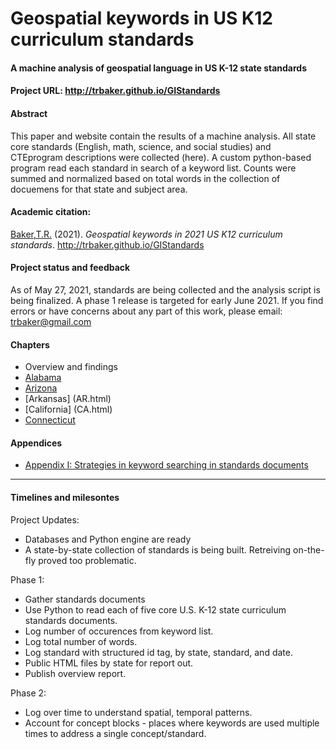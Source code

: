 # Geospatial keywords in US K12 curriculum standards
#### A machine analysis of geospatial language in US K-12 state standards
#### Project URL: http://trbaker.github.io/GIStandards

#### Abstract
This paper and website contain the results of a machine analysis.  All state core standards (English, math, science, and social studies) and CTEprogram descriptions were collected (here).  A custom python-based program read each standard in search of a keyword list.  Counts were summed and normalized based on total words in the collection of docuemens for that state and subject area.

#### Academic citation:
[Baker,T.R.](https://orcid.org/0000-0002-5005-9663) (2021). *Geospatial keywords in 2021 US K12 curriculum standards*. http://trbaker.github.io/GIStandards

#### Project status and feedback
As of May 27, 2021, standards are being collected and the analysis script is being finalized.  A phase 1 release is targeted for early June 2021. If you find errors or have concerns about any part of this work, please email: trbaker@gmail.com

#### Chapters
- Overview and findings
- [Alabama](AL.html)
- [Arizona](AZ.html)
- [Arkansas] (AR.html)
- [California] (CA.html)
- [Connecticut](CT.html)

#### Appendices
- [Appendix I: Strategies in keyword searching in standards documents](appendix_search.md)

----------------------
#### Timelines and milesontes

Project Updates:
- Databases and Python engine are ready
- A state-by-state collection of standards is being built. Retreiving on-the-fly proved too problematic.

 Phase 1:
- Gather standards documents
- Use Python to read each of five core U.S. K-12 state curriculum standards documents.
- Log number of occurences from keyword list.
- Log total number of words.
- Log standard with structured id tag, by state, standard, and date.
- Public HTML files by state for report out.
- Publish overview report.

Phase 2:
- Log over time to understand spatial, temporal patterns.
- Account for concept blocks - places where keywords are used multiple times to address a single concept/standard.


